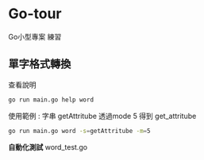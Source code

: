 # Go-tour
Go小型專案 練習



## 單字格式轉換

查看說明

```sh
go run main.go help word
```

使用範例 : 字串 getAttritube 透過mode 5 得到 get_attritube

```sh
go run main.go word -s=getAttritube -m=5
```

**自動化測試** word_test.go



